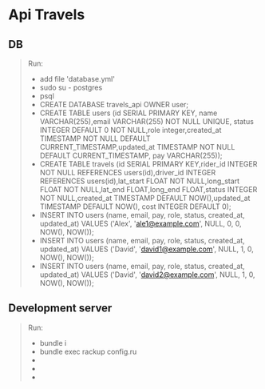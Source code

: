 # Api Travels

## DB

> Run:
>
> - add file 'database.yml'
> - sudo su - postgres
> - psql
> - CREATE DATABASE travels_api OWNER user;
> - CREATE TABLE users (id SERIAL PRIMARY KEY, name VARCHAR(255),email VARCHAR(255) NOT NULL UNIQUE, status INTEGER DEFAULT 0 NOT NULL,role integer,created_at TIMESTAMP NOT NULL DEFAULT CURRENT_TIMESTAMP,updated_at TIMESTAMP NOT NULL DEFAULT CURRENT_TIMESTAMP, pay VARCHAR(255));
> - CREATE TABLE travels (id SERIAL PRIMARY KEY,rider_id INTEGER NOT NULL REFERENCES users(id),driver_id INTEGER REFERENCES users(id),lat_start FLOAT NOT NULL,long_start FLOAT NOT NULL,lat_end FLOAT,long_end FLOAT,status INTEGER NOT NULL,created_at TIMESTAMP DEFAULT NOW(),updated_at TIMESTAMP DEFAULT NOW(), cost INTEGER DEFAULT 0);
> - INSERT INTO users (name, email, pay, role, status, created_at, updated_at) VALUES ('Alex', 'ale1@example.com', NULL, 0, 0, NOW(), NOW());
> - INSERT INTO users (name, email, pay, role, status, created_at, updated_at) VALUES ('David', 'david1@example.com', NULL, 1, 0, NOW(), NOW());
> - INSERT INTO users (name, email, pay, role, status, created_at, updated_at) VALUES ('David', 'david2@example.com', NULL, 1, 0, NOW(), NOW());

## Development server

> Run:
>
> - bundle i
> - bundle exec rackup config.ru
> -
> -
> -
